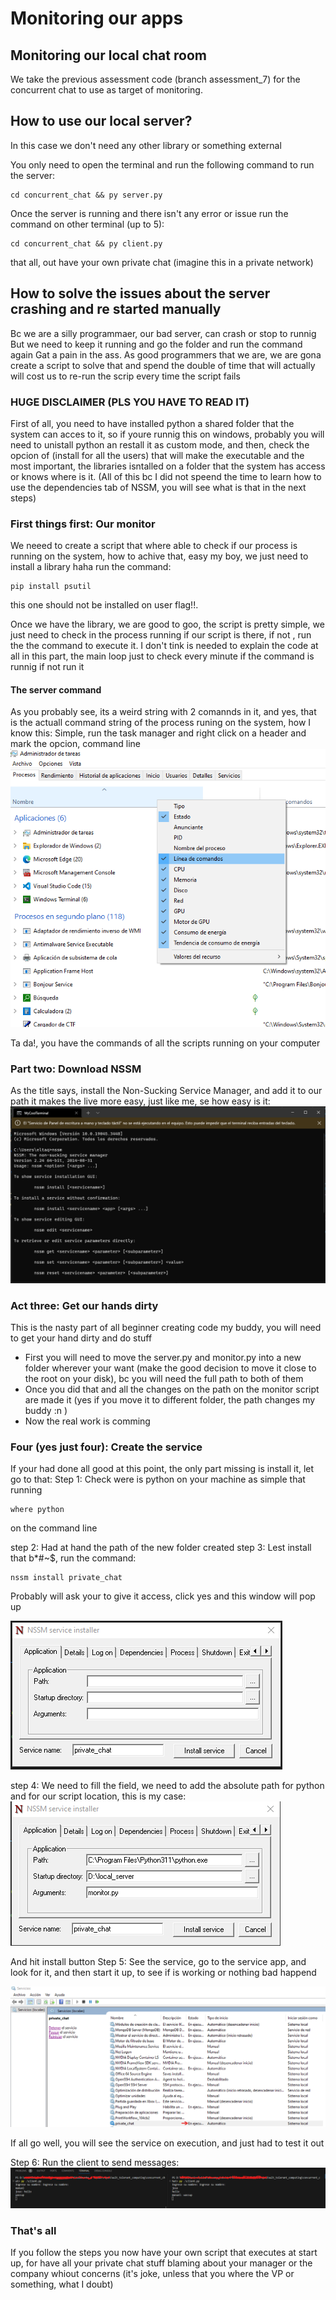 # Monitoring our apps

## Monitoring our local chat room
We take the previous assessment code (branch assessment_7) for the concurrent chat to use as target of monitoring.

## How to use our local server?
In this case we don't need any other library or something external

You only need to open the terminal and run the following command to run the server:
```
cd concurrent_chat && py server.py
```

Once the server is running and there isn't any error or issue
run the command on other terminal (up to 5):
```
cd concurrent_chat && py client.py
```
that all, out have your own private chat (imagine this in a private network)

## How to solve the issues about the server crashing and re started manually
Bc we are a silly programmaer, our bad server, can crash or stop to runnig
But we need to keep it running and go the folder and run the command again
Gat a pain in the ass. As good programmers that we are, we are gona create a script to solve that and spend the double of time that will actually will cost us to re-run the scrip every time the script fails

### HUGE DISCLAIMER (PLS YOU HAVE TO READ IT)
First of all, you need to have installed python a shared folder that the system can acces to it, so if youre runnig this on windows, probably you will need to unistall python an restall it as custom mode, and then, check the opcion of (install for all the users) that will make the executable and the most important, the libraries isntalled on a folder that the system has access or knows where is it. 
(All of this bc I did not speend the time to learn how to use the dependencies tab of NSSM, you will see what is that in the next steps)

### First things first: Our monitor
We neeed to create a script that where able to check if our process is running on the system, how to achive that, easy my boy, we just need to install a library haha
run the command:
```
pip install psutil
```
this one should not be installed on user flag!!.

Once we have the library, we are good to goo, the script is pretty simple, we just need to check in the process running if our script is there, if not , run the the command to execute it. I don't tink is needed to explain the code at all in this part, the main loop just to check every minute if the command is runnig if not run it

#### The server command
As you probably see, its a weird string with 2 comannds in it, and yes, that is the actuall command string of the process runing on the system, how I know this: Simple, run the task manager and right click on a header and mark the opcion, command line 
![Task manager command line](images/image-1.png)

Ta da!, you have the commands of all the scripts running on your computer

### Part two: Download NSSM
As the title says, install the Non-Sucking Service Manager, and add it to our path it makes the live more easy, just like me, se how easy is it: 
![Command line](images/image-2.png)

### Act three: Get our hands dirty
This is the nasty part of all beginner creating code my buddy, you will need to get your hand dirty and do stuff
- First you will need to move the server.py and monitor.py into a new folder wherever your want (make the good decision to move it close to the root on your disk), bc you will need the full path to both of them
- Once you did that and all the changes on the path on the monitor script are made it (yes if you move it to different folder, the path changes my buddy :n )
- Now the real work is comming

### Four (yes just four): Create the service
If your had done all good at this point, the only part missing is install it, let go to that:
Step 1: Check were is python on your machine as simple that running
```
where python
``` 
on the command line

step 2: Had at hand the path of the new folder created
step 3: Lest install that b*#~$, run the command:
```
nssm install private_chat
```
Probably will ask your to give it access, click yes and this window will pop up

![NSSM GUI](images/image-3.png)

step 4: We need to fill the field, we need to add the absolute path for python and for our script location, this is my case:
![Alt text](images/image-4.png)

And hit install button
Step 5: See the service, go to the service app, and look for it, and then start it up, to see if is working or nothing bad happend

![Alt text](images/image-5.png)

If all go well, you will see the service on execution, and just had to test it out

Step 6: Run the client to send messages:
![Alt text](images/image-6.png)

### That's all
If you follow the steps you now have your own script that executes at start up, for have all your private chat stuff blaming about your manager or the company whiout concerns (it's joke, unless that you where the VP or something, what I doubt)
